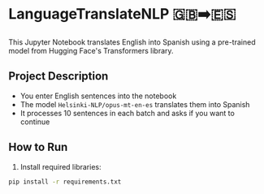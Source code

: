 # LanguageTranslateNLP 🇬🇧➡️🇪🇸

This Jupyter Notebook translates English into Spanish using a pre-trained model from Hugging Face's Transformers library.

## Project Description

- You enter English sentences into the notebook
- The model `Helsinki-NLP/opus-mt-en-es` translates them into Spanish
- It processes 10 sentences in each batch and asks if you want to continue

## How to Run

1. Install required libraries:

```bash
pip install -r requirements.txt
